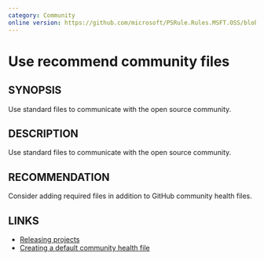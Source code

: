 ```yaml
---
category: Community
online version: https://github.com/microsoft/PSRule.Rules.MSFT.OSS/blob/main/docs/rules/en/MSFT.OSS.Community.md
---
```


# Use recommend community files

## SYNOPSIS

Use standard files to communicate with the open source community.

## DESCRIPTION

Use standard files to communicate with the open source community.

## RECOMMENDATION

Consider adding required files in addition to GitHub community health files.

## LINKS

- [Releasing projects](https://docs.opensource.microsoft.com/releasing/)
- [Creating a default community health file](https://docs.github.com/en/communities/setting-up-your-project-for-healthy-contributions/creating-a-default-community-health-file)
